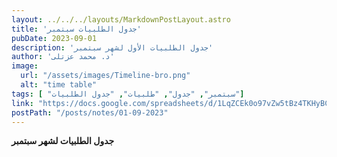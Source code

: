 ```yaml
---
layout: ../../../layouts/MarkdownPostLayout.astro
title: 'جدول الطلبيات سبتمبر'
pubDate: 2023-09-01
description: 'جدول الطلبيات الأول لشهر سبتمبر'
author: 'د. محمد عزتلى'
image:
  url: "/assets/images/Timeline-bro.png"
  alt: "time table"
tags: [ "سبتمبر", "جدول", "طلبيات", "جدول الطلبيات"]
link: "https://docs.google.com/spreadsheets/d/1LqZCEk0o97vZw5tBz4TKHyBCeveEUaIU/edit?usp=sharing&ouid=118045078308367598703&rtpof=true&sd=true"
postPath: "/posts/notes/01-09-2023"
---
```



**جدول الطلبيات لشهر سبتمبر**